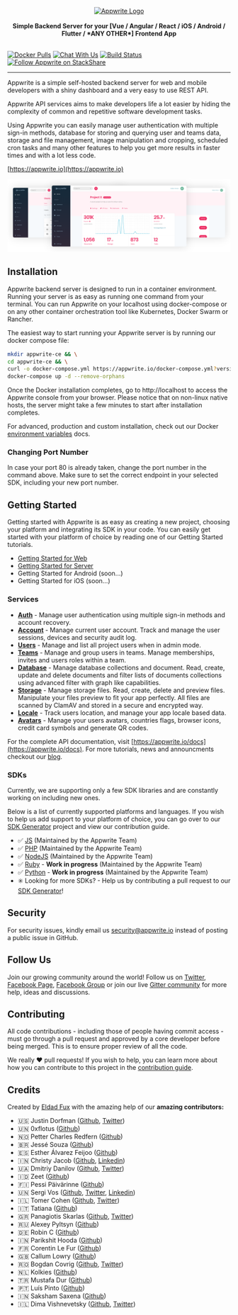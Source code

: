 <p align="center">
    <a href="https://appwrite.io" target="_blank"><img width="260" height="39" src="https://appwrite.io/images/github-logo.png" alt="Appwrite Logo"></a>
    <br />
    <br />
    <b>Simple Backend Server for your [Vue / Angular / React / iOS / Android / Flutter / *ANY OTHER*] Frontend App</b>
    <br />
    <br />
</p>

[![Docker Pulls](https://img.shields.io/docker/pulls/appwrite/appwrite.svg)](https://hub.docker.com/r/appwrite/appwrite)
[![Chat With Us](https://img.shields.io/gitter/room/appwrite/community.svg)](https://gitter.im/appwrite/community?utm_source=share-link&utm_medium=link&utm_campaign=share-link)
[![Build Status](https://travis-ci.org/appwrite/appwrite.svg?branch=master)](https://travis-ci.org/appwrite/appwrite)
[![Follow  Appwrite on StackShare](https://img.stackshare.io/misc/follow-on-stackshare-badge.svg)](https://stackshare.io/appwrite)

---

Appwrite is a simple self-hosted backend server for web and mobile developers with a shiny dashboard and a very easy to use REST API.

Appwrite API services aims to make developers life a lot easier by hiding the complexity of common and repetitive software development tasks.

Using Appwrite you can easily manage user authentication with multiple sign-in methods, database for storing and querying user and teams data, storage and file management, image manipulation and cropping, scheduled cron tasks and many other features to help you get more results in faster times and with a lot less code.

[https://appwrite.io](https://appwrite.io)

![Appwrite](public/images/github.png)

## Installation

Appwrite backend server is designed to run in a container environment. Running your server is as easy as running one command from your terminal. You can run Appwrite on your localhost using docker-compose or on any other container orchestration tool like Kubernetes, Docker Swarm or Rancher.

The easiest way to start running your Appwrite server is by running our docker compose file:

```bash
mkdir appwrite-ce && \
cd appwrite-ce && \
curl -o docker-compose.yml https://appwrite.io/docker-compose.yml?version=0.2.0 && \
docker-compose up -d --remove-orphans
```


Once the Docker installation completes, go to http://localhost to access the Appwrite console from your browser. Please notice that on non-linux native hosts, the server might take a few minutes to start after installation completes.


For advanced, production and custom installation, check out our Docker [environment variables](/docs/EnviornementVariables.md) docs.

### Changing Port Number

In case your port 80 is already taken, change the port number in the command above. Make sure to set the correct endpoint in your selected SDK, including your new port number.

## Getting Started

Getting started with Appwrite is as easy as creating a new project, choosing your platform and integrating its SDK in your code. You can easily get started with your platform of choice by reading one of our Getting Started tutorials.

* [Getting Started for Web](https://appwrite.io/docs/getting-started-for-web)
* [Getting Started for Server](https://appwrite.io/docs/getting-started-for-server)
* Getting Started for Android (soon...)
* Getting Started for iOS (soon...)

### Services

* [**Auth**](https://appwrite.io/docs/auth) - Manage user authentication using multiple sign-in methods and account recovery.
* [**Account**](https://appwrite.io/docs/account) - Manage current user account. Track and manage the user sessions, devices and security audit log.
* [**Users**](https://appwrite.io/docs/users) - Manage and list all project users when in admin mode.
* [**Teams**](https://appwrite.io/docs/teams) - Manage and group users in teams. Manage memberships, invites and users roles within a team.
* [**Database**](https://appwrite.io/docs/database) - Manage database collections and document. Read, create, update and delete documents and filter lists of documents collections using advanced filter with graph like capabilities.
* [**Storage**](https://appwrite.io/docs/storage) - Manage storage files. Read, create, delete and preview files. Manipulate your files preview to fit your app perfectly. All files are scanned by ClamAV and stored in a secure and encrypted way.
* [**Locale**](https://appwrite.io/docs/locale) - Track users location, and manage your app locale based data.
* [**Avatars**](https://appwrite.io/docs/avatars) - Manage your users avatars, countries flags, browser icons, credit card symbols and generate QR codes.

For the complete API documentation, visit [https://appwrite.io/docs](https://appwrite.io/docs). For more tutorials, news and announcments checkout our [blog](https://medium.com/appwrite-io).

### SDKs

Currently, we are supporting only a few SDK libraries and are constantly working on including new ones.

Below is a list of currently supported platforms and languages. If you wish to help us add support to your platform of choice, you can go over to our [SDK Generator](https://github.com/appwrite/sdk-generator) project and view our contribution guide.

* ✅ [JS](https://github.com/appwrite/sdk-for-js) (Maintained by the Appwrite Team)
* ✅ [PHP](https://github.com/appwrite/sdk-for-php) (Maintained by the Appwrite Team)
* ✅ [NodeJS](https://github.com/appwrite/sdk-for-node) (Maintained by the Appwrite Team)
* ✅ [Ruby](https://github.com/appwrite/sdk-for-ruby) - **Work in progress** (Maintained by the Appwrite Team)
* ✅ [Python](https://github.com/appwrite/sdk-for-python) - **Work in progress** (Maintained by the Appwrite Team)
* ✳️ Looking for more SDKs? - Help us by contributing a pull request to our [SDK Generator](https://github.com/appwrite/sdk-generator)!

## Security

For security issues, kindly email us [security@appwrite.io](mailto:security@appwrite.io) instead of posting a public issue in GitHub.

## Follow Us

Join our growing community around the world! Follow us on [Twitter](https://twitter.com/appwrite_io), [Facebook Page](https://www.facebook.com/appwrite.io), [Facebook Group](https://www.facebook.com/groups/appwrite.developers/) or join our live [Gitter community](https://gitter.im/appwrite/community) for more help, ideas and discussions.

## Contributing

All code contributions - including those of people having commit access - must go through a pull request and approved by a core developer before being merged. This is to ensure proper review of all the code.

We really ❤️ pull requests! If you wish to help, you can learn more about how you can contribute to this project in the [contribution guide](CONTRIBUTING.md).

## Credits

Created by [Eldad Fux](https://twitter.com/eldadfux) with the amazing help of our **amazing contributors:**

* 🇺🇸 Justin Dorfman ([Github](https://github.com/jdorfman), [Twitter](https://twitter.com/jdorfman))
* 🇺🇳 0xflotus ([Github](https://github.com/0xflotus))
* 🇳🇴 Petter Charles Redfern ([Github](https://github.com/Chaaarles))
* 🇧🇷 Jessé Souza ([Github](https://github.com/jessescn))
* 🇪🇸 Esther Álvarez Feijoo ([Github](https://github.com/EstherAF))
* 🇮🇳 Christy Jacob ([Github](https://github.com/christyjacob4), [Linkedin](https://www.linkedin.com/in/christyjacob4/))
* 🇺🇦 Dmitriy Danilov ([Github](https://github.com/daniloff200), [Twitter](https://twitter.com/daniloff200))
* 🇮🇩 Zeet ([Github](https://github.com/Kiy4h))
* 🇫🇮 Pessi Päivärinne ([Github](https://github.com/pessip))
* 🇺🇳 Sergi Vos ([Github](https://github.com/sergivb01), [Twitter](https://twitter.com/sergivb01), [Linkedin](https://www.linkedin.com/in/sergivb01/))
* 🇮🇱 Tomer Cohen ([Github](https://github.com/tomer), [Twitter](https://twitter.com/tomer))
* 🇮🇹 Tatiana ([Github](https://github.com/tacoelho))
* 🇬🇷 Panagiotis Skarlas ([Github](https://github.com/1qk1), [Twitter](https://twitter.com/qktweets))
* 🇷🇺 Alexey Pyltsyn ([Github](https://github.com/lex111))
* 🇩🇪 Robin C ([Github](https://github.com/Taminoful))
* 🇮🇳 Parikshit Hooda ([Github](https://github.com/Parikshit-Hooda))
* 🇫🇷 Corentin Le Fur ([Github](https://github.com/crtlf))
* 🇬🇧 Callum Lowry ([Github](https://github.com/Girxffe))
* 🇷🇴 Bogdan Covrig ([Github](https://github.com/BogDAAAMN), [Twitter](https://twitter.com/BogdanCovrig))
* 🇳🇱 Kolkies ([Github](https://github.com/kolkies.dev))
* 🇹🇷 Mustafa Dur ([Github](https://github.com/tosbaha))
* 🇵🇹 Luís Pinto ([Github](https://github.com/LiTO773))
* 🇮🇳 Saksham Saxena ([Github](https://github.com/sakkshm))
* 🇮🇱 Dima Vishnevetsky ([Github](https://github.com/dimshik100), [Twitter](https://twitter.com/dimshik100))
